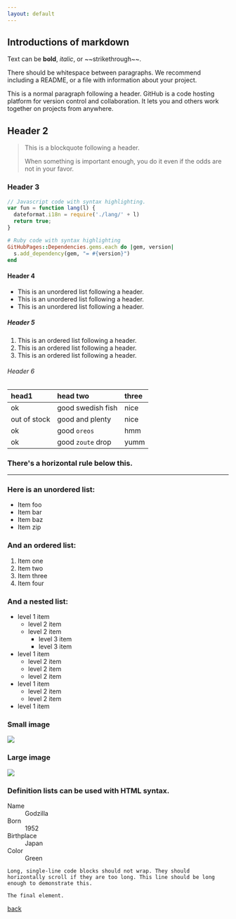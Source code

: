 ```yaml
---
layout: default
---
```


## Introductions of markdown 

Text can be **bold**, _italic_, or \~\~strikethrough\~\~.

There should be whitespace between paragraphs. We recommend including a README, or a file with information about your project.

This is a normal paragraph following a header. GitHub is a code hosting platform for version control and collaboration. It lets you and others work together on projects from anywhere.

## [][4]Header 2

> This is a blockquote following a header.
> 
> When something is important enough, you do it even if the odds are not in your favor.

### [][5]Header 3

```js
// Javascript code with syntax highlighting.
var fun = function lang(l) {
  dateformat.i18n = require('./lang/' + l)
  return true;
}
```

```ruby
# Ruby code with syntax highlighting
GitHubPages::Dependencies.gems.each do |gem, version|
  s.add_dependency(gem, "= #{version}")
end
```

#### [][6]Header 4

*   This is an unordered list following a header.
*   This is an unordered list following a header.
*   This is an unordered list following a header.

##### [][7]Header 5

1.  This is an ordered list following a header.
2.  This is an ordered list following a header.
3.  This is an ordered list following a header.

###### [][8]Header 6

| head1        | head two          | three |
|:-------------|:------------------|:------|
| ok           | good swedish fish | nice  |
| out of stock | good and plenty   | nice  |
| ok           | good `oreos`      | hmm   |
| ok           | good `zoute` drop | yumm  |

### There's a horizontal rule below this.

---- 

### Here is an unordered list:

*   Item foo
*   Item bar
*   Item baz
*   Item zip

### And an ordered list:

1.  Item one
1.  Item two
1.  Item three
1.  Item four

### And a nested list:

- level 1 item
  - level 2 item
  - level 2 item
	- level 3 item
	- level 3 item
- level 1 item
  - level 2 item
  - level 2 item
  - level 2 item
- level 1 item
  - level 2 item
  - level 2 item
- level 1 item

### Small image

![][image-1]

### Large image

![][image-2]


### Definition lists can be used with HTML syntax.

<dl>
<dt>Name</dt>
<dd>Godzilla</dd>
<dt>Born</dt>
<dd>1952</dd>
<dt>Birthplace</dt>
<dd>Japan</dd>
<dt>Color</dt>
<dd>Green</dd>
</dl>

```
Long, single-line code blocks should not wrap. They should horizontally scroll if they are too long. This line should be long enough to demonstrate this.
```

```
The final element.
```

[1]:	another-page
[3]:	#header-1
[4]:	#header-2
[5]:	#header-3
[6]:	#header-4
[7]:	#header-5
[8]:	#header-6
[9]:    from-gravity-to-the-Higss-we’re-still-waiting-for-new-physics
[10]:	does-China-play-fair
[11]:	Fenglin-present-Lingqi

[image-1]:	https://assets-cdn.github.com/images/icons/emoji/octocat.png
[image-2]:	https://guides.github.com/activities/hello-world/branching.png

[back](./)
